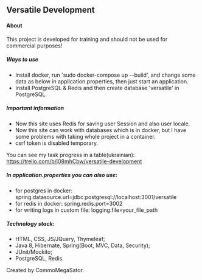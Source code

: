 ## Versatile Development
#### About
This project is developed for training and should not be used for commercial purposes!

##### Ways to use
* Install docker, run 'sudo docker-compose up --build',
and change some data as below in application.properties,
then just start an application.
* Install PostgreSQL & Redis and then create database 'versatile' in PostgreSQL.

##### Important information
* Now this site uses Redis for saving user Session and also user locale.
* Now this site can work with databases which is in docker, but I have some problems with taking whole project in a container.
* csrf token is disabled temporary.

You can see my task progress in a table(ukrainian): 
https://trello.com/b/j08mhCbw/versatile-development

##### In application.properties you can also use: 
* for postgres in docker: spring.datasource.url=jdbc:postgresql://localhost:3001/versatile
* for redis in docker: spring.redis.port=3002
* for writing logs in custom file: logging.file=your_file_path

##### Technology stack:
* HTML, CSS, JS/JQuery, Thymeleaf;
* Java 8, Hibernate, Spring(Boot, MVC, Data, Security);
* JUnit/Mockito;
* PostgreSQL, Redis.

Created by CommoMegaSator.
